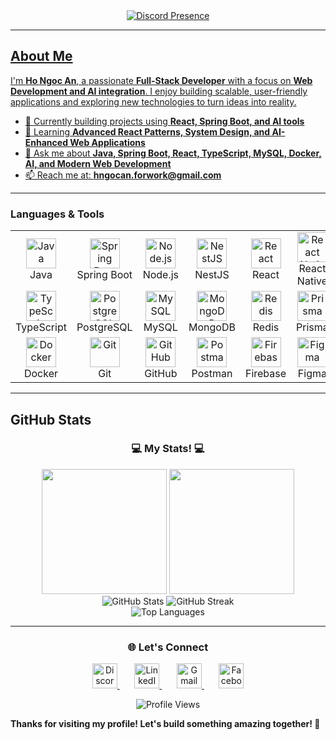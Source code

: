 <div align="center">
  <a href="https://discord.com/users/1291013382849167542">
    <img src="https://lanyard.cnrad.dev/api/467540097772945409?showDisplayName=true&idleMessage=Just%20a%20normal%20developer" alt="Discord Presence"/>
</div>

---

## About Me

I'm **Ho Ngoc An**, a passionate **Full-Stack Developer** with a focus on **Web Development and AI integration**. I enjoy building scalable, user-friendly applications and exploring new technologies to turn ideas into reality.  

- 🔭 Currently building projects using **React, Spring Boot, and AI tools**  
- 🌱 Learning **Advanced React Patterns, System Design, and AI-Enhanced Web Applications**  
- 💬 Ask me about **Java, Spring Boot, React, TypeScript, MySQL, Docker, AI, and Modern Web Development**  
- 📫 Reach me at: **hngocan.forwork@gmail.com**  

---

<h3>Languages & Tools</h3>

<div align="center">
  <table>
    <tr>
      <td align="center" width="96">
        <img src="https://techstack-generator.vercel.app/java-icon.svg" width="48" height="48" alt="Java" />
        <br>Java
      </td>
      <td align="center" width="96">
        <img src="https://skillicons.dev/icons?i=spring" width="48" height="48" alt="Spring Boot" />
        <br>Spring Boot
      </td>
      <td align="center" width="96">
        <img src="https://skillicons.dev/icons?i=nodejs" width="48" height="48" alt="Node.js" />
        <br>Node.js
      </td>
      <td align="center" width="96">
        <img src="https://skillicons.dev/icons?i=nextjs" width="48" height="48" alt="NestJS" />
        <br>NestJS
      </td>
      <td align="center" width="96">
        <img src="https://techstack-generator.vercel.app/react-icon.svg" width="48" height="48" alt="React" />
        <br>React
      </td>
      <td align="center" width="96">
        <img src="https://skillicons.dev/icons?i=react" width="48" height="48" alt="React Native" />
        <br>React Native
      </td>
    </tr>
    <tr>
      <td align="center" width="96">
        <img src="https://skillicons.dev/icons?i=typescript" width="48" height="48" alt="TypeScript" />
        <br>TypeScript
      </td>
      <td align="center" width="96">
        <img src="https://skillicons.dev/icons?i=postgres" width="48" height="48" alt="PostgreSQL" />
        <br>PostgreSQL
      </td>
      <td align="center" width="96">
        <img src="https://techstack-generator.vercel.app/mysql-icon.svg" width="48" height="48" alt="MySQL" />
        <br>MySQL
      </td>
      <td align="center" width="96">
        <img src="https://skillicons.dev/icons?i=mongodb" width="48" height="48" alt="MongoDB" />
        <br>MongoDB
      </td>
      <td align="center" width="96">
        <img src="https://skillicons.dev/icons?i=redis" width="48" height="48" alt="Redis" />
        <br>Redis
      </td>
      <td align="center" width="96">
        <img src="https://skillicons.dev/icons?i=prisma" width="48" height="48" alt="Prisma" />
        <br>Prisma
      </td>
    </tr>
    <tr>
      <td align="center" width="96">
        <img src="https://skillicons.dev/icons?i=docker" width="48" height="48" alt="Docker" />
        <br>Docker
      </td>
      <td align="center" width="96">
        <img src="https://skillicons.dev/icons?i=git" width="48" height="48" alt="Git" />
        <br>Git
      </td>
      <td align="center" width="96">
        <img src="https://skillicons.dev/icons?i=github" width="48" height="48" alt="GitHub" />
        <br>GitHub
      </td>
      <td align="center" width="96">
        <img src="https://skillicons.dev/icons?i=postman" width="48" height="48" alt="Postman" />
        <br>Postman
      </td>
      <td align="center" width="96">
        <img src="https://skillicons.dev/icons?i=firebase" width="48" height="48" alt="Firebase" />
        <br>Firebase
      </td>
      <td align="center" width="96">
        <img src="https://skillicons.dev/icons?i=figma" width="48" height="48" alt="Figma" />
        <br>Figma
      </td>
    </tr>
  </table>
</div>

---
## GitHub Stats

<h3 align="center">💻 My Stats! 💻</h3>

<div align="center">
  <img height="200" src="https://github-readme-stats.vercel.app/api?username=ngocan-dev&hide_border=true&theme=transparent&show_icons=true&include_all_commits=true&title_color=007ACC&icon_color=007ACC&text_color=007ACC" />
  <img height="200" src="https://github-readme-stats.vercel.app/api/top-langs?username=ngocan-dev&hide_border=true&theme=transparent&layout=compact&langs_count=8&card_width=320&title_color=007ACC&text_color=007ACC" />
</div>

<div align="center">
  <img src="https://github-readme-stats.vercel.app/api?username=ngocan-dev&theme=omni&hide_border=false&include_all_commits=true&count_private=false" alt="GitHub Stats" />
  <img src="https://github-readme-streak-stats.herokuapp.com/?user=ngocan-dev&theme=omni&hide_border=false" alt="GitHub Streak" />
</div>

<div align="center">
  <img src="https://github-readme-stats.vercel.app/api/top-langs/?username=ngocan-dev&theme=omni&hide_border=false&include_all_commits=true&count_private=false&layout=compact" alt="Top Languages" />
</div>

---

<h3 align="center">🌐 Let's Connect</h3>
<p align="center">
    <a href="https://discord.com/users/467540097772945409" target="_blank">
        <img src="https://i.imgflip.com/6gh9mm.jpg" width="40" height="40" alt="Discord" />
    </a>
    &nbsp;&nbsp;&nbsp;&nbsp;&nbsp;
    <a href="https://www.linkedin.com/in/hngocan/" target="_blank">
        <img src="https://cdn-icons-png.flaticon.com/512/174/174857.png" width="40" height="40" alt="LinkedIn" />
    </a>
    &nbsp;&nbsp;&nbsp;&nbsp;&nbsp;
    <a href="mailto:hngocan.forwork@gmail.com" target="_blank">
        <img src="https://upload.wikimedia.org/wikipedia/commons/4/4e/Gmail_Icon.png" width="40" height="40" alt="Gmail" />
    </a>
    &nbsp;&nbsp;&nbsp;&nbsp;&nbsp;
    <a href="https://www.facebook.com/kyungdev/" target="_blank">
        <img src="https://upload.wikimedia.org/wikipedia/commons/c/cd/Facebook_logo_%28square%29.png" width="40" height="40" alt="Facebook" />
    </a>
</p>

<div align="center">
  <img src="https://komarev.com/ghpvc/?username=ngocan-dev&style=flat-square&color=blue" alt="Profile Views"/>
</div>



  
  **Thanks for visiting my profile! Let's build something amazing together! 🚀**
</div>
